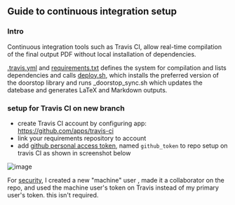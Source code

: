 
## Guide to continuous integration setup

### Intro

Continuous integration tools such as Travis CI, allow real-time compilation of the final output PDF without local installation of dependencies.

[.travis.yml](../.travis.yml) and [requirements.txt](requirements.txt)  defines the system for compilation and lists dependencies and calls [deploy.sh](../deploy.sh), which  installs the preferred version of the doorstop library and runs  _doorstop_sync.sh which updates the datebase and generates LaTeX and Markdown outputs.

### setup for Travis CI on new branch

- create Travis CI account by configuring app: https://github.com/apps/travis-ci
- link your requirements repository to account
- add [github personal access token](https://docs.github.com/en/github/authenticating-to-github/creating-a-personal-access-token), named `github_token` to repo setup on travis CI as shown in screenshot below

![image](https://user-images.githubusercontent.com/1025951/113973312-f5664e80-97f0-11eb-8e14-45d2498cafb6.png)

For [security](https://blog.travis-ci.com/2017-05-08-security-advisory), I created a new "machine" user , made it a collaborator on the repo, and used the machine user's token on Travis instead of my primary user's token. this isn't required.
